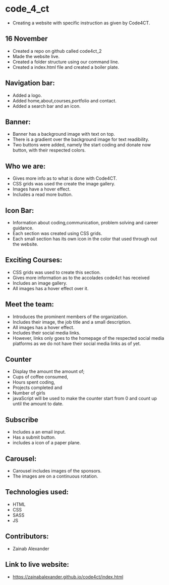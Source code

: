 # code_4_ct
- Creating a website with specific  instruction as given by Code4CT.

## 16 November
- Created a repo on github called code4ct_2
- Made the website live.
- Created a folder structure using our command
  line.
- Created a index.html file and created a boiler plate.

## Navigation bar:
- Added a logo.
- Added home,about,courses,portfolio and contact.
- Added a search bar and an icon.

## Banner:
- Banner has a background image with text on top.
- There is a gradient over the background image      for text readibility.
- Two buttons were added, namely the start coding    and donate now button, with their respected        colors.

## Who we are:
- Gives more info as to what is done with Code4CT.
- CSS grids was used the create the image gallery.
- Images have a hover effect.
- Includes a read more button.

## Icon Bar:
- Information about coding,communication,            problem solving and career guidance.
- Each section was created using CSS grids.
- Each small section has its own icon in the color   that used through out the website.

## Exciting Courses:
- CSS grids was used to create this section.
- Gives more information as to the accolades         code4ct has received
- Includes an image gallery.
- All images has a hover effect over it.

## Meet the team:
- Introduces the prominent members of the organization.
- Includes their image, the job title and a small    description.
- All images has a hover effect.
- Includes their social media links.
- However, links only goes to the homepage of the    respected social media platforms as we do not      have their social media links as of yet.

## Counter
- Display the amount the amount of;
- Cups of coffee consumed,
- Hours spent coding,
- Projects completed and
- Number of girls
- javaScript will be used to make the counter        start from 0 and count up until the amount to      date.

## Subscribe 
- Includes a an email input.
- Has a submit button.
- includes a icon of a paper plane.

## Carousel:
- Carousel includes images of the sponsors.
- The images are on a continuous rotation.

## Technologies used:
- HTML
- CSS 
- SASS
- JS

## Contributors:
- Zainab Alexander

## Link to live website:
- https://zainabalexander.github.io/code4ct/index.html